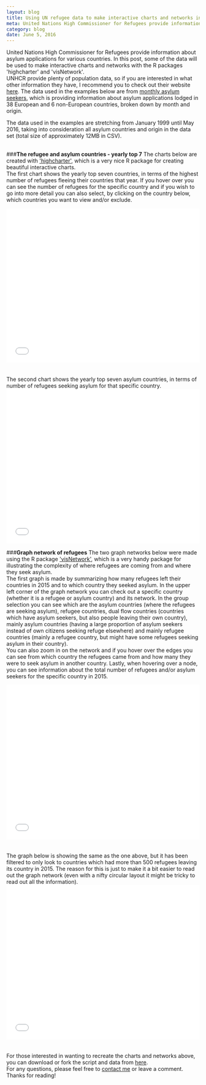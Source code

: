 ```yaml
---
layout: blog
title: Using UN refugee data to make interactive charts and networks in R
meta: United Nations High Commissioner for Refugees provide information about asylum applications for various countries. In this post, some of the data will be used to make interactive charts with the R packages 'highcharter' and 'visNetwork'. 
category: blog
date: June 5, 2016
---
```


United Nations High Commissioner for Refugees provide information about asylum applications for various countries. In this post, some of the data will be used to make interactive charts and networks with the R packages 'highcharter' and 'visNetwork'.
<br>
UNHCR provide plenty of population data, so if you are interested in what other information they have, I recommend you to check out their website <a href="http://popstats.unhcr.org">here</a>. The data used in the examples below are from <a href="http://popstats.unhcr.org/en/asylum_seekers_monthly">monthly asylum seekers</a>, which is providing information about asylum applications lodged in 38 European and 6 non-European countries, broken down by month and origin. 

The data used in the examples are stretching from January 1999 until May 2016, taking into consideration all asylum countries and origin in the data set (total size of approximately 12MB in CSV). 
<br>
<br>


###<b>The refugee and asylum countries - yearly top 7</b>
The charts below are created with <a href="http://jkunst.com/highcharter/">'highcharter'</a>, which is a very nice R package for creating beautiful interactive charts.
<br>
The first chart shows the yearly top seven countries, in terms of the highest number of refugees fleeing their countries that year. If you hover over you can see the number of refugees for the specific country and if you wish to go into more detail you can also select, by clicking on the country below, which countries you want to view and/or exclude.  
<div class="container2">
	<iframe src="{{site.baseurl}}/blogfigs/2016-06-05-interactive-charts-refugee-data/refugee_highcharter.html" scrolling='no' seamless frameborder="0" class="rChart datamaps"></iframe>
</div>

<style>div.container2{ position: relative; width: 100%; height: 0; padding-bottom: 80%;}</style>
<style>iframe.rChart{ position: absolute; top: 0; left: 0; width: 100%; height: 100%;}</style>

<br>
<br>
The second chart shows the yearly top seven asylum countries, in terms of number of refugees seeking asylum for that specific country.


<div class="container2">
	<iframe src="{{site.baseurl}}/blogfigs/2016-06-05-interactive-charts-refugee-data/asylum_highcharter.html" scrolling='no' seamless frameborder="0" class="rChart datamaps"></iframe>
</div>

<style>div.container2{ position: relative; width: 100%; height: 0; padding-bottom: 80%;}</style>
<style>iframe.rChart{ position: absolute; top: 0; left: 0; width: 100%; height: 100%;}</style>


###<b>Graph network of refugees</b>
The two graph networks below were made using the R package <a href="http://datastorm-open.github.io/visNetwork/">'visNetwork'</a>, which is a very handy package for illustrating the complexity of where refugees are coming from and where they seek asylum. 
<br>
The first graph is made by summarizing how many refugees left their countries in 2015 and to which country they seeked asylum. In the upper left corner of the graph network you can check out a specific country (whether it is a refugee or asylum country) and its network. In the group selection you can see which are the asylum countries (where the refugees are seeking asylum), refugee countries, dual flow countries (countries which have asylum seekers, but also people leaving their own country), mainly asylum countries (having a large proportion of asylum seekers instead of own citizens seeking refuge elsewhere) and mainly refugee countries (mainly a refugee country, but might have some refugees seeking asylum in their country).
<br>
You can also zoom in on the network and if you hover over the edges you can see from which country the refugees came from and how many they were to seek asylum in another country. Lastly, when hovering over a node, you can see information about the total number of refugees and/or asylum seekers for the specific country in 2015. 


<div class="container2">
	<iframe src="{{site.baseurl}}/blogfigs/2016-06-05-interactive-charts-refugee-data/refugees_network.html" scrolling='no' seamless frameborder="0" class="rChart datamaps"></iframe>
</div>

<style>div.container2{ position: relative; width: 100%; height: 0; padding-bottom: 80%;}</style>
<style>iframe.rChart{ position: absolute; top: 0; left: 0; width: 100%; height: 100%;}</style>

<br>
<br>
The graph below is showing the same as the one above, but it has been filtered to only look to countries which had more than 500 refugees leaving its country in 2015. The reason for this is just to make it a bit easier to read out the graph network (even with a nifty circular layout it might be tricky to read out all the information). 


<div class="container2">
	<iframe src="{{site.baseurl}}/blogfigs/2016-06-05-interactive-charts-refugee-data/refugees_network_500.html" scrolling='no' seamless frameborder="0" class="rChart datamaps"></iframe>
</div>

<style>div.container2{ position: relative; width: 100%; height: 0; padding-bottom: 80%;}</style>
<style>iframe.rChart{ position: absolute; top: 0; left: 0; width: 100%; height: 100%;}</style>
<br>
<br>
For those interested in wanting to recreate the charts and networks above, you can download or fork the script and data from <a href="https://github.com/ohlphi/refugee_data_UNHCR">here</a>.
<br>
For any questions, please feel free to <a href="{{site.baseurl}}/contact/">contact me</a> or leave a comment.
<br>
Thanks for reading!
